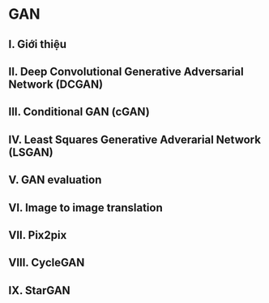 # GAN

## I. Giới thiệu
## II. Deep Convolutional Generative Adversarial Network (DCGAN)

## III. Conditional GAN (cGAN)

## IV. Least Squares Generative Adverarial Network (LSGAN)

## V. GAN evaluation

## VI. Image to image translation

## VII. Pix2pix

## VIII. CycleGAN

## IX. StarGAN